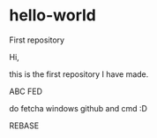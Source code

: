 # hello-world
First repository

Hi,

this is the first repository I have made.

ABC
FED

do fetcha
windows github and cmd :D

REBASE